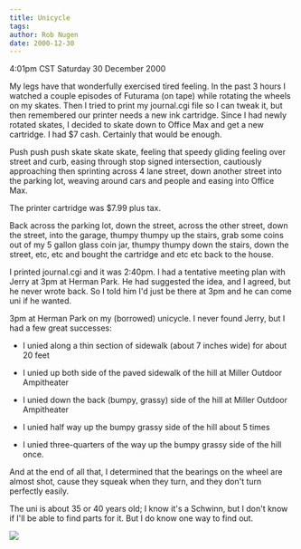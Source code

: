 ```yaml
---
title: Unicycle
tags: 
author: Rob Nugen
date: 2000-12-30
---
```


<title>Skating and Unicycling</title>
<p class=date>4:01pm CST Saturday 30 December 2000</p>

<p>My legs have that wonderfully exercised tired feeling.  In the past
3 hours I watched a couple episodes of Futurama (on tape) while
rotating the wheels on my skates.  Then I tried to print my
journal.cgi file so I can tweak it, but then remembered our printer
needs a new ink cartridge.  Since I had newly rotated skates, I
decided to skate down to Office Max and get a new cartridge.  I had $7
cash.  Certainly that would be enough.</p>

<p>Push push push skate skate skate, feeling that speedy gliding
feeling over street and curb, easing through stop signed intersection,
cautiously approaching then sprinting across 4 lane street, down
another street into the parking lot, weaving around cars and people
and easing into Office Max.</p>

<p>The printer cartridge was $7.99 plus tax.</p>

<p>Back across the parking lot, down the street, across the other
street, down the street, into the garage, thumpy thumpy up the stairs,
grab some coins out of my 5 gallon glass coin jar, thumpy thumpy down
the stairs, down the street, etc, etc and bought the cartridge and etc
etc back to the house.</p>

<p>I printed journal.cgi and it was 2:40pm.  I had a tentative meeting
plan with Jerry at 3pm at Herman Park.  He had suggested the idea, and
I agreed, but he never wrote back.  So I told him I'd just be there at
3pm and he can come uni if he wanted.</p>

<p>3pm at Herman Park on my (borrowed) unicycle.  I never found Jerry,
but I had a few great successes:</p>

<ul>
<li><p>I unied along a thin section of sidewalk (about 7 inches wide)
for about 20 feet</p></li>

<li><p>I unied up both side of the paved sidewalk of the hill at
Miller Outdoor Ampitheater</p></li>

<li><p>I unied down the back (bumpy, grassy) side of the hill at
Miller Outdoor Ampitheater</p></li>

<li><p>I unied half way up the bumpy grassy side of the hill about 5
times</p></li>

<li><p>I unied three-quarters of the way up the bumpy grassy side of
the hill once.</p></li>
</ul>

<p>And at the end of all that, I determined that the bearings on the
wheel are almost shot, cause they squeak when they turn, and they
don't turn perfectly easily.</p>

<p>The uni is about 35 or 40 years old; I know it's a Schwinn, but I
don't know if I'll be able to find parts for it.  But I do know one
way to find out.</p>

<p><img src='/images/rob/wL-ROB.gif'/></p>

